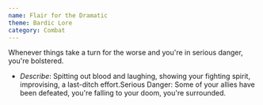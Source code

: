```yaml
---
name: Flair for the Dramatic
theme: Bardic Lore
category: Combat
---
```


Whenever things take a turn for the worse and you're in serious danger, you're bolstered. 

* *Describe*: Spitting out blood and laughing, showing your fighting spirit, improvising, a last-ditch effort.Serious Danger: Some of your allies have been defeated, you're falling to your doom, you're surrounded.